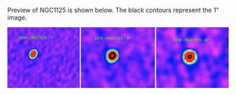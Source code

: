 Preview of NGC1125 is shown below. The black contours represent the 1" image. 

![NGC1125](NGC1125.png "NGC1125")

